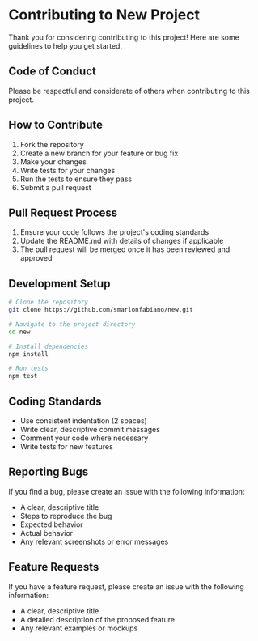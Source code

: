 # Contributing to New Project

Thank you for considering contributing to this project! Here are some guidelines to help you get started.

## Code of Conduct

Please be respectful and considerate of others when contributing to this project.

## How to Contribute

1. Fork the repository
2. Create a new branch for your feature or bug fix
3. Make your changes
4. Write tests for your changes
5. Run the tests to ensure they pass
6. Submit a pull request

## Pull Request Process

1. Ensure your code follows the project's coding standards
2. Update the README.md with details of changes if applicable
3. The pull request will be merged once it has been reviewed and approved

## Development Setup

```bash
# Clone the repository
git clone https://github.com/smarlonfabiano/new.git

# Navigate to the project directory
cd new

# Install dependencies
npm install

# Run tests
npm test
```

## Coding Standards

- Use consistent indentation (2 spaces)
- Write clear, descriptive commit messages
- Comment your code where necessary
- Write tests for new features

## Reporting Bugs

If you find a bug, please create an issue with the following information:
- A clear, descriptive title
- Steps to reproduce the bug
- Expected behavior
- Actual behavior
- Any relevant screenshots or error messages

## Feature Requests

If you have a feature request, please create an issue with the following information:
- A clear, descriptive title
- A detailed description of the proposed feature
- Any relevant examples or mockups